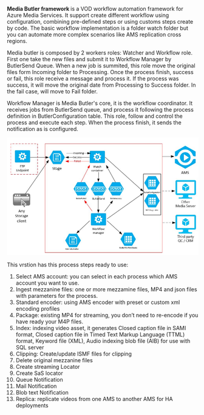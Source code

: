 
<b>Media Butler framework </b> is a VOD workflow automation framework for Azure Media Services. It support create different workflow using configuration, combining pre-defined steps or using customs steps create by code.
The basic workflow implementation is a folder watch folder but you can automate more complex scenarios like AMS replication cross regions.

Media butler is composed by 2 workers roles: Watcher and Workflow role. First one take the new files and submit it to Workflow Manager  by ButlerSend Queue. When a new job is summited, this role move the original files form Incoming folder to Processing.   Once the process finish, success or fail, this role receive a message and process it. If the process was success, it will move the original date from Processing to Success folder. In the fail case, will move to Fail folder.

Workflow Manager is Media Butler's core, it is the workflow coordinator. It receives jobs from ButlerSend queue, and process it following the process definition in ButlerConfiguration table. This role, follow and control the process and execute each step. When the process finish, it sends the notification as is configured. 

<img src="./docs/ButlerReadmeImg.JPG">

This vrstion has this process steps ready to use:

1.	Select AMS account: you can select in each process which  AMS account you want to use.
2.	Ingest mezzanine files:  one or more mezzamine files, MP4 and json files with parameters for the process.
3.	Standard encoder: using AMS encoder with preset or custom xml encoding profiles
4.	Package: existing MP4 for streaming, you don’t need to re-encode if you have ready your M4P files.
5.	Index: indexing video asset, it generates  Closed caption file in SAMI format,  Closed caption file in Timed Text Markup Language (TTML) format,  Keyword file (XML),  Audio indexing blob file (AIB) for use with SQL server
6.	Clipping: Create/update  ISMF files  for clipping
7.	Delete original mezzanine files
8.	Create streaming Locator
9.	Create SaS locator
10.	Queue Notification
11.	Mail Notification
12.	Blob text Notification
13.	Replica: replicate videos from one AMS to another AMS for HA deployments
